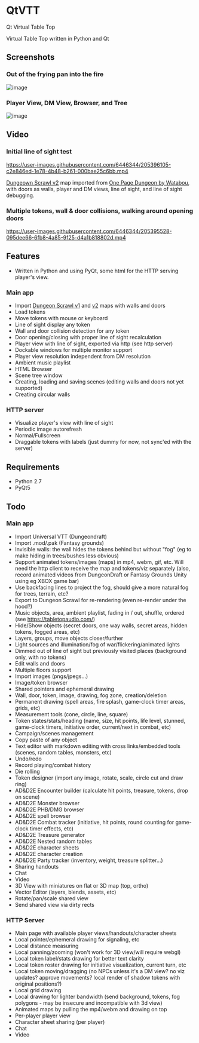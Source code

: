 # QtVTT

Qt Virtual Table Top 

Virtual Table Top written in Python and Qt

## Screenshots


### Out of the frying pan into the fire
![image](https://user-images.githubusercontent.com/6446344/205397907-874440f5-d490-4925-bb9b-ff07636287d5.png)

### Player View, DM View, Browser, and Tree

![image](https://user-images.githubusercontent.com/6446344/205719486-b1cd811e-61eb-4985-a11e-a7fa2fbbe253.png)

## Video


### Initial line of sight test
https://user-images.githubusercontent.com/6446344/205396105-c2e846ed-1e78-4b48-b261-000bae25c6bb.mp4

[Dungeown Scrawl v2](https://app.dungeonscrawl.com/) map imported from [One Page Dungeon by Watabou](https://watabou.itch.io/one-page-dungeon), with doors as walls, player and DM views, line of sight, and line of sight debugging.

### Multiple tokens, wall & door collisions, walking around opening doors
https://user-images.githubusercontent.com/6446344/205395528-095dee66-6fb8-4a85-9f25-d4a1b818802d.mp4

## Features

- Written in Python and using PyQt, some html for the HTTP serving player's view.

### Main app
- Import [Dungeon Scrawl v1](https://probabletrain.itch.io/dungeon-scrawl) and [v2](https://app.dungeonscrawl.com/) maps with walls and doors
- Load tokens
- Move tokens with mouse or keyboard
- Line of sight display any token
- Wall and door collision detection for any token
- Door opening/closing with proper line of sight recalculation
- Player view with line of sight, exported via http (see http server)
- Dockable windows for multiple monitor support
- Player view resolution independent from DM resolution
- Ambient music playlist
- HTML Browser
- Scene tree window
- Creating, loading and saving scenes (editing walls and doors not yet
  supported)
- Creating circular walls


### HTTP server
- Visualize player's view with line of sight
- Periodic image autorefresh
- Normal/Fullscreen
- Draggable tokens with labels (just dummy for now, not sync'ed with the server)

## Requirements
- Python 2.7
- PyQt5


## Todo 
### Main app
- Import Universal VTT (Dungeondraft)
- Import .mod/.pak (Fantasy grounds)
- Invisible walls: the wall hides the tokens behind but without "fog" (eg to
  make hiding in trees/bushes less obvious)
- Support animated tokens/images (maps) in mp4, webm, gif, etc. Will need the
  http client to receive the map and tokens/viz separately (also, record animated
  videos from DungeonDraft or Fantasy Grounds Unity using eg XBOX game bar)
- Use backfacing lines to project the fog, should give a more natural fog for trees, terrain, etc?
- Export to Dungeon Scrawl for re-rendering (even re-render under the hood?) 
- Music objects, area, ambient playlist, fading in / out, shuffle, ordered (see https://tabletopaudio.com/)
- Hide/Show objects (secret doors, one way walls, secret areas, hidden tokens, 
  fogged areas, etc)
- Layers, groups, move objects closer/further
- Light sources and illumination/fog of war/flickering/animated lights
- Dimmed out of line of sight but previously visited places (background only,
  with no tokens)
- Edit walls and doors
- Multiple floors support
- Import images (pngs/jpegs...)
- Image/token browser
- Shared pointers and ephemeral drawing 
- Wall, door, token, image, drawing, fog zone, creation/deletion
- Permanent drawing (spell areas, fire splash, game-clock timer areas, grids, etc)
- Measurement tools (cone, circle, line, square)
- Token states/stats/heading (name, size, hit points, life level, stunned, game-clock timers, initiative order, current/next in combat, etc)
- Campaign/scenes management
- Copy paste of any object
- Text editor with markdown editing with cross links/embedded tools (scenes, random tables, monsters, etc)
- Undo/redo
- Record playing/combat history
- Die rolling
- Token designer (import any image, rotate, scale, circle cut and draw ring)
- AD&D2E Encounter builder (calculate hit points, treasure, tokens, drop on scene)
- AD&D2E Monster browser
- AD&D2E PHB/DMG browser
- AD&D2E spell browser
- AD&D2E Combat tracker (initiative, hit points, round counting for game-clock timer effects, etc)
- AD&D2E Treasure generator
- AD&D2E Nested random tables
- AD&D2E character sheets
- AD&D2E character creation
- AD&D2E Party tracker (inventory, weight, treasure splitter...)
- Sharing handouts
- Chat
- Video
- 3D View with miniatures on flat or 3D map (top, ortho)
- Vector Editor (layers, blends, assets, etc) 
- Rotate/pan/scale shared view
- Send shared view via dirty rects

### HTTP Server
- Main page with available player views/handouts/character sheets
- Local pointer/ephemeral drawing for signaling, etc
- Local distance measuring
- Local panning/zooming (won't work for 3D view/will require webgl)
- Local token label/stats drawing for better text clarity
- Local token roster drawing for initiative visualization, current turn, etc
- Local token moving/dragging (no NPCs unless it's a DM view? no viz updates?
  approve movements? local render of shadow tokens with original positions?)
- Local grid drawing
- Local drawing for lighter bandwidth (send background, tokens, fog polygons -
  may be insecure and incompatible with 3d view)
- Animated maps by pulling the mp4/webm and drawing on top
- Per-player player view
- Character sheet sharing (per player)
- Chat
- Video

